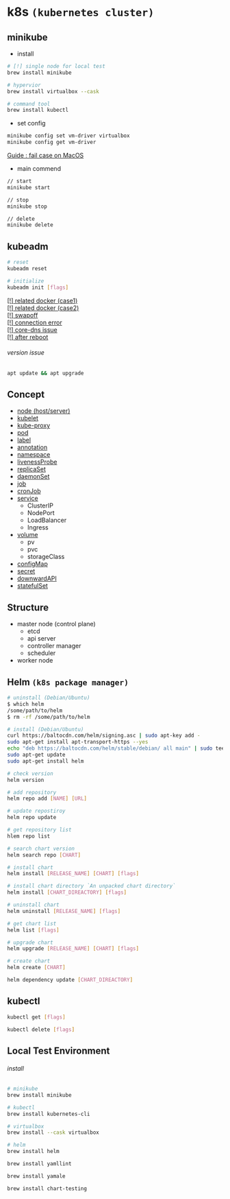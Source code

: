 # k8s `(kubernetes cluster)`

## minikube

* install
```zsh
# [!] single node for local test 
brew install minikube

# hypervior
brew install virtualbox --cask

# command tool
brew install kubectl
```

* set config
```sh
minikube config set vm-driver virtualbox
minikube config get vm-driver
```
[Guide : fail case on MacOS](https://stackoverflow.com/questions/52277019/how-to-fix-vm-issue-with-minikube-start)

* main commend
```sh
// start
minikube start

// stop
minikube stop

// delete
minikube delete
```

## kubeadm
```sh
# reset
kubeadm reset

# initialize
kubeadm init [flags]
```

[[!] related docker (case1)](https://boying-blog.tistory.com/3)  
[[!] related docker (case2)](https://almost-native.tistory.com/415)  
[[!] swapoff](https://stackoverflow.com/questions/47094861/error-while-executing-and-initializing-kubeadm)  
[[!] connection error](https://jmholly.tistory.com/entry/%EC%97%90%EB%9F%AC%ED%95%B4%EA%B2%B0-Unable-to-connect-to-the-server-x509-certificate-signed-by-unknown-authority-possibly-because-of-cryptorsa-verification-error-while-trying-to-verify-candidate-authority-certificate-kubernetes)  
[[!] core-dns issue](https://stackoverflow.com/questions/52609257/coredns-in-pending-state-in-kubernetes-cluster)  
[[!] after reboot](https://stackoverflow.com/questions/55555987/my-kubernetes-cluster-is-down-after-reboot)

###### version issue
```sh
apt update && apt upgrade
```

## Concept
* [node (host/server)](node)
* [kubelet](kubelet)
* [kube-proxy](kube-proxy)
* [pod](pod)
* [label](label)
* [annotation](annotation)
* [namespace](namespace)
* [livenessProbe](livenessProbe)
* [replicaSet](replicaSet)
* [daemonSet](daemonSet)
* [job](job)
* [cronJob](cronJob)
* [service](service)
  - ClusterIP
  - NodePort
  - LoadBalancer
  - Ingress
* [volume](volume)
  - pv
  - pvc
  - storageClass
* [configMap](configMap)
* [secret](secret)
* [downwardAPI](downwardAPI)
* [statefulSet](statefulSet)

## Structure
* master node (control plane)
  - etcd
  - api server
  - controller manager
  - scheduler
* worker node

## Helm `(k8s package manager)`
```sh
# uninstall (Debian/Ubuntu)
$ which helm
/some/path/to/helm
$ rm -rf /some/path/to/helm

# install (Debian/Ubuntu)
curl https://baltocdn.com/helm/signing.asc | sudo apt-key add -
sudo apt-get install apt-transport-https --yes
echo "deb https://baltocdn.com/helm/stable/debian/ all main" | sudo tee /etc/apt/sources.list.d/helm-stable-debian.list
sudo apt-get update
sudo apt-get install helm

# check version
helm version

# add repository
helm repo add [NAME] [URL]

# update repostiroy
helm repo update

# get repository list
hlem repo list

# search chart version
helm search repo [CHART]

# install chart
helm install [RELEASE_NAME] [CHART] [flags]

# install chart directory `An unpacked chart directory`
helm install [CHART_DIREACTORY] [flags]

# uninstall chart
helm uninstall [RELEASE_NAME] [flags]

# get chart list
helm list [flags]

# upgrade chart
helm upgrade [RELEASE_NAME] [CHART] [flags]

# create chart
helm create [CHART]

helm dependency update [CHART_DIREACTORY]

```

## kubectl
```sh
kubectl get [flags]

kubectl delete [flags]
```

## Local Test Environment

###### install
```sh
# minikube
brew install minikube

# kubectl
brew install kubernetes-cli

# virtualbox
brew install --cask virtualbox

# helm
brew install helm

brew install yamllint

brew install yamale

brew install chart-testing
```
